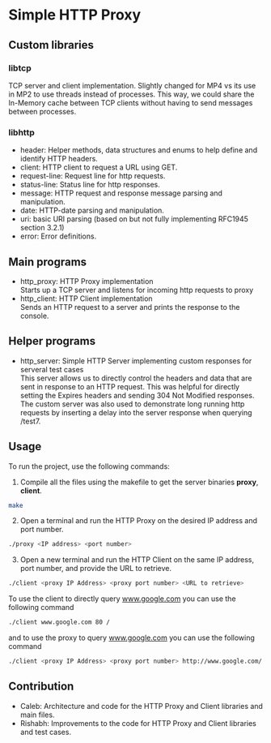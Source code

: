 # Simple HTTP Proxy

## Custom libraries

### libtcp
TCP server and client implementation.
Slightly changed for MP4 vs its use in MP2 to use threads instead of processes. This way, we could share the In-Memory cache between TCP clients without having to send messages between processes.

### libhttp
- header: Helper methods, data structures and enums to help define and identify HTTP headers. 
- client: HTTP client to request a URL using GET.
- request-line: Request line for http requests.
- status-line: Status line for http responses.
- message: HTTP request and response message parsing and manipulation.
- date: HTTP-date parsing and manipulation.
- uri: basic URI parsing (based on but not fully implementing RFC1945 section 3.2.1)
- error: Error definitions.

## Main programs
- http_proxy: HTTP Proxy implementation  
Starts up a TCP server and listens for incoming http requests to proxy
- http_client: HTTP Client implementation  
Sends an HTTP request to a server and prints the response to the console.

## Helper programs
- http_server: Simple HTTP Server implementing custom responses for serveral test cases  
This server allows us to directly control the headers and data that are sent in response to an HTTP request. This was helpful for directly setting the Expires headers and sending 304 Not Modified responses. The custom server was also used to demonstrate long running http requests by inserting a delay into the server response when querying /test7.

## Usage
To run the project, use the following commands:
1. Compile all the files using the makefile to get the server binaries **proxy**, **client**.
```bash
make
```
2. Open a terminal and run the HTTP Proxy on the desired IP address and port number.
```bash
./proxy <IP address> <port number>
```
3. Open a new terminal and run the HTTP Client on the same IP address, port number, and provide the URL to retrieve.
```bash
./client <proxy IP Address> <proxy port number> <URL to retrieve>
```

To use the client to directly query www.google.com you can use the following command
```bash
./client www.google.com 80 /
```

and to use the proxy to query www.google.com you can use the following command
```bash
./client <proxy IP Address> <proxy port number> http://www.google.com/
```

## Contribution
- Caleb: Architecture and code for the HTTP Proxy and Client libraries and main files.
- Rishabh: Improvements to the code for HTTP Proxy and Client libraries and test cases.
